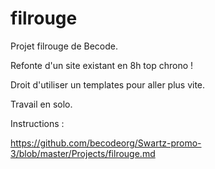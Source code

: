 # filrouge

Projet filrouge de Becode. 

Refonte d'un site existant en 8h top chrono !

Droit d'utiliser un templates pour aller plus vite. 

Travail en solo. 

Instructions :

https://github.com/becodeorg/Swartz-promo-3/blob/master/Projects/filrouge.md
